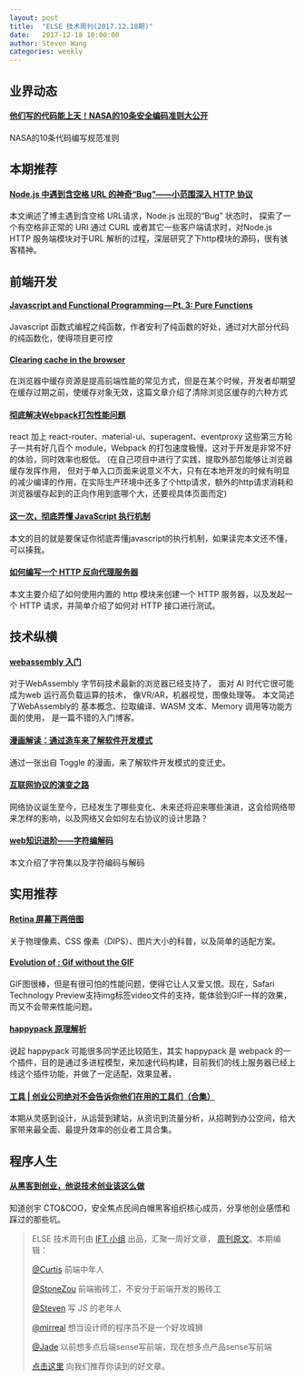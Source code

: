 ```yaml
---
layout: post
title:  "ELSE 技术周刊(2017.12.18期)"
date:   2017-12-18 10:00:00
author: Steven Wang
categories: weekly
---
```


## 业界动态

#### [他们写的代码能上天！NASA的10条安全编码准则大公开](https://mp.weixin.qq.com/s/l-_d3e_cG-0JN8mDgHsCsg)

NASA的10条代码编写规范准则

## 本期推荐

#### [Node.js 中遇到含空格 URL 的神奇“Bug”——小范围深入 HTTP 协议](https://zhuanlan.zhihu.com/p/31966196)

本文阐述了博主遇到含空格 URL请求，Node.js 出现的“Bug” 状态时， 探索了一个有空格非正常的 URI 通过 CURL 或者其它一些客户端请求时，对Node.js HTTP 服务端模块对于URL 解析的过程，深层研究了下http模块的源码，很有骇客精神。

## 前端开发
#### [Javascript and Functional Programming — Pt. 3: Pure Functions](https://hackernoon.com/javascript-and-functional-programming-pt-3-pure-functions-d572bb52e21c)

Javascript 函数式编程之纯函数，作者安利了纯函数的好处，通过对大部分代码的纯函数化，使得项目更可控

#### [Clearing cache in the browser](https://calendar.perfplanet.com/2017/clearing-cache-in-the-browser/)

在浏览器中缓存资源是提高前端性能的常见方式，但是在某个时候，开发者却期望在缓存过期之前，使缓存对象无效，这篇文章介绍了清除浏览区缓存的六种方式

#### [彻底解决Webpack打包性能问题](https://zhuanlan.zhihu.com/p/21748318)

react 加上 react-router、material-ui、superagent、eventproxy 这些第三方轮子一共有好几百个 module，Webpack 的打包速度极慢。这对于开发是非常不好的体验，同时效率也极低。
(在自己项目中进行了实践，提取外部包能够让浏览器缓存发挥作用， 但对于单入口页面来说意义不大，只有在本地开发的时候有明显的减少编译的作用，在实际生产环境中还多了个http请求，额外的http请求消耗和浏览器缓存起到的正向作用到底哪个大，还要视具体页面而定)


#### [这一次，彻底弄懂 JavaScript 执行机制](https://juejin.im/post/59e85eebf265da430d571f89)
本文的目的就是要保证你彻底弄懂javascript的执行机制，如果读完本文还不懂，可以揍我。

#### [如何编写一个 HTTP 反向代理服务器](http://morning.work/page/nodejs/simple-http-reverse-proxy.html)
本文主要介绍了如何使用内置的 http 模块来创建一个 HTTP 服务器，以及发起一个 HTTP 请求，并简单介绍了如何对 HTTP 接口进行测试。 

## 技术纵横

#### [webassembly 入门](https://www.villainhr.com/page/2017/12/10/webassembly%20%E5%85%A5%E9%97%A8?utm_source=tuicool&utm_medium=referral)

对于WebAssembly 字节码技术最新的浏览器已经支持了， 面对 AI 时代它很可能成为web 运行高负载运算的技术， 像VR/AR，机器视觉，图像处理等。 本文简述了WebAssembly的 基本概念、拉取编译、WASM 文本、Memory 调用等功能方面的使用， 是一篇不错的入门博客。


#### [漫画解读：通过造车来了解软件开发模式 ​​​​](http://blog.jobbole.com/113230/)

通过一张出自 Toggle 的漫画，来了解软件开发模式的变迁史。

#### [互联网协议的演变之路](https://mp.weixin.qq.com/s?__biz=MjM5MDE0Mjc4MA==&mid=2650999799&idx=1&sn=94acff169fd65c72beb0f5d248ff238a&chksm=bdbef3a48ac97ab2bd5cd5e543adb6289c2af675cd4bee45d31e6700e6c02af4a88bd777bc61&mpshare=1&scene=1&srcid=1215XGeluf9iHtnbkJhVXNXA#rd)

网络协议诞生至今，已经发生了哪些变化、未来还将迎来哪些演进，这会给网络带来怎样的影响，以及网络又会如何左右协议的设计思路？

#### [web知识进阶——字符编解码](https://juejin.im/post/5a3352196fb9a0450671abe3)
本文介绍了字符集以及字符编码与解码

## 实用推荐

#### [Retina 屏幕下两倍图](http://insights.thoughtworks.cn/css-retina-image/)

关于物理像素、CSS 像素（DIPS）、图片大小的科普，以及简单的适配方案。

#### [Evolution of <img>: Gif without the GIF](https://calendar.perfplanet.com/2017/animated-gif-without-the-gif/#having-our-cake-and-eating-it-too)

GIF图很棒，但是有很可怕的性能问题，使得它让人又爱又恨。现在，Safari Technology Preview支持img标签video文件的支持，能体验到GIF一样的效果，而又不会带来性能问题。

#### [happypack 原理解析](http://taobaofed.org/blog/2016/12/08/happypack-source-code-analysis/)

说起 happypack 可能很多同学还比较陌生，其实 happypack 是 webpack 的一个插件，目的是通过多进程模型，来加速代码构建，目前我们的线上服务器已经上线这个插件功能，并做了一定适配，效果显著。

#### [工具 | 创业公司绝对不会告诉你他们在用的工具们（合集）](https://juejin.im/post/5a2df418f265da43294dfe3a)
本期从灵感到设计，从运营到建站，从资讯到流量分析，从招聘到办公空间，给大家带来最全面、最提升效率的创业者工具合集。

## 程序人生

#### [从黑客到创业，他说技术创业该这么做](https://mp.weixin.qq.com/s?__biz=MjM5MDE0Mjc4MA==&mid=2650999741&idx=1&sn=10330cd5884f552020ab964e70bbbd79)
知道创宇 CTO&COO，安全焦点民间白帽黑客组织核心成员，分享他创业感悟和踩过的那些坑。


> ELSE 技术周刊由 [IFT 小组](https://github.com/CtripFE) 出品，汇聚一周好文章， [周刊原文](https://zhuanlan.zhihu.com/p/31893736/)。本期编辑：
>
> [@Curtis](https://github.com/CurtisCBS) 前端中年人
>
> [@StoneZou](https://github.com/stoneyong) 前端搬砖工，不安分于前端开发的搬砖工
>
> [@Steven](https://github.com/StevenX911) 写 JS 的老年人
>
> [@mirreal](https://github.com/mirreal) 想当设计师的程序员不是一个好攻城狮
>
> [@Jade](https://github.com/Jade05) 以前想多点后端sense写前端，现在想多点产品sense写前端
>
> [点击这里](https://github.com/CtripFE/fe-weekly/issues) 向我们推荐你读到的好文章。